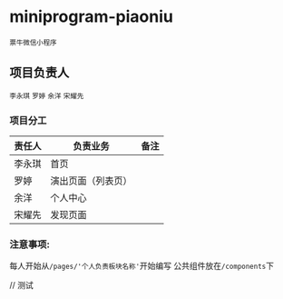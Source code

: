 # miniprogram-piaoniu
`票牛微信小程序`
## 项目负责人
`李永琪` `罗婷` `余洋` `宋耀先`
### 项目分工
| 责任人 | 负责业务           | 备注 |
| ------ | ------------------ | ---- |
| 李永琪 | 首页               |      |
| 罗婷   | 演出页面（列表页） |      |
| 余洋   | 个人中心           |      |
| 宋耀先 | 发现页面           |      |

### 注意事项:
每人开始从`/pages/'个人负责板块名称'`开始编写
公共组件放在`/components`下

// 测试